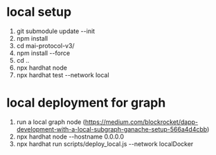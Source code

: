 # local setup
1. git submodule update --init
2. npm install
3. cd mai-protocol-v3/
4. npm install --force
5. cd ..
6. npx hardhat node
7. npx hardhat test --network local

# local deployment for graph
1. run a local graph node (https://medium.com/blockrocket/dapp-development-with-a-local-subgraph-ganache-setup-566a4d4cbb)
2. npx hardhat node --hostname 0.0.0.0
3. npx hardhat run scripts/deploy_local.js --network localDocker